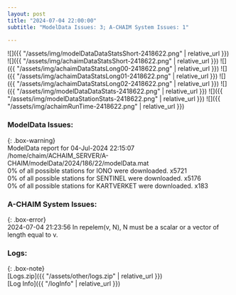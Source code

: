 ```yaml
---
layout: post
title: "2024-07-04 22:00:00"
subtitle: "ModelData Issues: 3; A-CHAIM System Issues: 1"

---
```


![]({{ "/assets/img/modelDataDataStatsShort-2418622.png" | relative_url }})
![]({{ "/assets/img/achaimDataStatsShort-2418622.png" | relative_url }})
![]({{ "/assets/img/achaimDataStatsLong00-2418622.png" | relative_url }})
![]({{ "/assets/img/achaimDataStatsLong01-2418622.png" | relative_url }})
![]({{ "/assets/img/achaimDataStatsLong02-2418622.png" | relative_url }})
![]({{ "/assets/img/modelDataDataStats-2418622.png" | relative_url }})
![]({{ "/assets/img/modelDataStationStats-2418622.png" | relative_url }})
![]({{ "/assets/img/achaimRunTime-2418622.png" | relative_url }})


### ModelData Issues:  
  
{: .box-warning}  
 ModelData report for 04-Jul-2024 22:15:07   
 /home/chaim/ACHAIM_SERVER/A-CHAIM/modelData/2024/186/22/modelData.mat   
 0% of all possible stations for IONO were downloaded. x5721   
 0% of all possible stations for SENTINEL were downloaded. x5176   
 0% of all possible stations for KARTVERKET were downloaded. x183   
  
### A-CHAIM System Issues:  
  
{: .box-error}  
2024-07-04 21:23:56 In repelem(v, N), N must be a scalar or a vector of length equal to v.  

### Logs:  
  
{: .box-note}  
[Logs.zip]({{ "/assets/other/logs.zip" | relative_url }})  
[Log Info]({{ "/logInfo" | relative_url }})  
